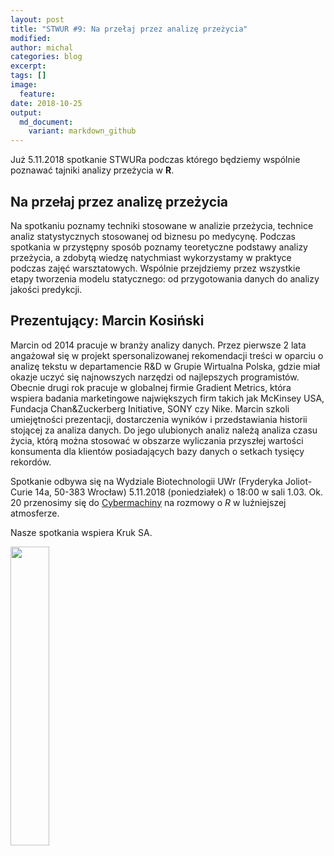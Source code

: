 ```yaml
---
layout: post
title: "STWUR #9: Na przełaj przez analizę przeżycia"
modified:
author: michal
categories: blog
excerpt:
tags: []
image:
  feature:
date: 2018-10-25
output:
  md_document:
    variant: markdown_github
---
```


Już 5.11.2018 spotkanie STWURa podczas którego będziemy wspólnie poznawać tajniki analizy przeżycia w **R**.

## Na przełaj przez analizę przeżycia

Na spotkaniu poznamy techniki stosowane w analizie przeżycia, technice analiz statystycznych stosowanej od biznesu po medycynę. Podczas spotkania w przystępny sposób poznamy teoretyczne podstawy analizy przeżycia, a zdobytą wiedzę natychmiast wykorzystamy w praktyce podczas zajęć warsztatowych. Wspólnie przejdziemy przez wszystkie etapy tworzenia modelu statycznego: od przygotowania danych do analizy jakości predykcji. 

## Prezentujący: Marcin Kosiński

Marcin od 2014 pracuje w branży analizy danych. Przez pierwsze 2 lata angażował się w projekt spersonalizowanej rekomendacji treści w oparciu o analizę tekstu w departamencie R&D w Grupie Wirtualna Polska, gdzie miał okazje uczyć się najnowszych narzędzi od najlepszych programistów. Obecnie drugi rok pracuje w globalnej firmie Gradient Metrics, która wspiera badania marketingowe największych firm takich jak McKinsey USA, Fundacja Chan&Zuckerberg Initiative, SONY czy Nike. Marcin szkoli umiejętności prezentacji, dostarczenia wyników i przedstawiania historii stojącej za analiza danych. Do jego ulubionych analiz należą analiza czasu życia, którą można stosować w obszarze wyliczania przyszłej wartości konsumenta dla klientów posiadających bazy danych o setkach tysięcy rekordów.

Spotkanie odbywa się na Wydziale Biotechnologii UWr (Fryderyka Joliot-Curie 14a, 50-383 Wrocław) 5.11.2018 (poniedziałek) o 18:00 w sali 1.03. Ok. 20 przenosimy się do [Cybermachiny](https://www.facebook.com/Cybermachina/) na rozmowy o *R* w luźniejszej atmosferze.

Nasze spotkania wspiera Kruk SA.

<img src='https://stwur.github.io/STWUR//images/kruk_logo.jpg' id="logo" height="35%" width="35%"/>
